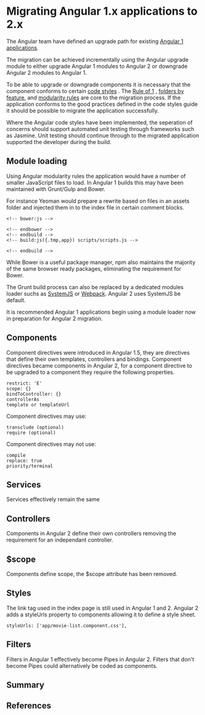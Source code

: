 # Migrating Angular 1.x applications to 2.x

The Angular team have defined an upgrade path for existing [Angular 1 applications](https://angular.io/docs/ts/latest/guide/upgrade.html). 

The migration can be achieved incrementally using the Angular upgrade module to either upgrade Angular 1 modules to Angular 2 or downgrade Angular 2 modules to Angular 1.

To be able to upgrade or downgrade components it is necessary that the component conforms to certain [code styles](https://github.com/johnpapa/angular-styleguide/blob/master/a1/README.md) . The [Rule of 1](https://github.com/johnpapa/angular-styleguide/blob/master/a1/README.md#style-y001)  , [folders by feature](https://github.com/johnpapa/angular-styleguide/blob/master/a1/README.md#folders-by-feature-structure), and [modularity rules](https://github.com/johnpapa/angular-styleguide/blob/master/a1/README.md#modularity) are core to the migration process. If the application conforms to the good practices defined in the code styles guide it should be possible to migrate the application successfully.

Where the Angular code styles have been implemented, the seperation of concerns should support automated unit testing through frameworks such as Jasmine. Unit testing should continue through to the migrated application supported the developer during the build.

## Module loading

Using Angular modularity rules the application would have a number of smaller JavaScript files to load. In Angular 1 builds this may have been maintained with Grunt/Gulp and Bower.

For instance Yeoman would prepare a rewrite based on files in an assets folder and injected them in to the index file in certain comment blocks. 

	<!-- bower:js -->
	
	<!-- endbower -->
	<!-- endbuild -->
	<!-- build:js({.tmp,app}) scripts/scripts.js -->
	
	<!-- endbuild -->
	
While Bower is a useful package manager, npm also maintains the majority of the same browser ready packages, eliminating the requirement for Bower.

The Grunt build process can also be replaced by a dedicated modules loader suchs as [SystemJS](https://github.com/systemjs/systemjs) or [Webpack](http://webpack.github.io/). Angular 2 uses SystemJS be default.

It is recommended Angular 1 applications begin using a module loader now in preparation for Angular 2 migration.

## Components

Component directives were introduced in Angular 1.5, they are directives that define their own templates, controllers and bindings. Component directives became components in Angular 2, for a component directive to be upgraded to a component they require the following properties.
	
	restrict: 'E'
	scope: {}
	bindToController: {}
	controllerAs
	template or templateUrl

Component directives may use:	
	
	transclude (optional)
	require (optional)
	
Component directives may not use:

	compile
	replace: true
	priority/terminal

## Services

Services effectively remain the same 

## Controllers

Components in Angular 2 define their own controllers removing the requirement for an independant controller.

## $scope

Components define scope, the $scope attribute has been removed.

## Styles

The link tag used in the index page is still used in Angular 1 and 2. Angular 2 adds a styleUrls property to components allowing it to define a style sheet.

	styleUrls: ['app/movie-list.component.css'], 
	
## Filters

Filters in Angular 1 effectively become Pipes in Angular 2. Filters that don't become Pipes could alternatively be coded as components.

## Summary

## References 
